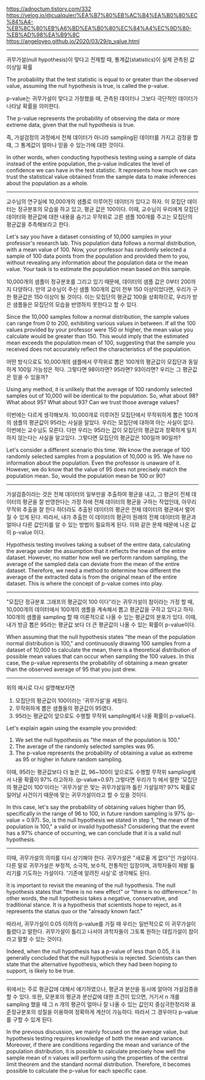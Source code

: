 https://adnoctum.tistory.com/332
https://velog.io/@cualquier/%EA%B7%80%EB%AC%B4%EA%B0%80%EC%84%A4-%EB%8C%80%EB%A6%BD%EA%B0%80%EC%84%A4%EC%9D%80-%EB%AD%98%EA%B9%8C
https://angeloyeo.github.io/2020/03/29/p_value.html

---

귀무가설(null hypothesis)이 맞다고 전제할 때, 통계값(statistics)이 실제 관측된 값 이상일 확률

The probability that the test statistic is equal to or greater than the observed value, assuming the null hypothesis is true, is called the p-value. 


p-value는 귀무가설이 맞다고 가정했을 때, 관측된 데이터나 그보다 극단적인 데이터가 나타날 확률을 의미한다. 

The p-value represents the probability of observing the data or more extreme data, given that the null hypothesis is true. 


즉, 가설검정의 과정에서 전체 데이터가 아니라 sampling된 데이터를 가지고 검정을 할 때, 그 통계값이 얼마나 믿을 수 있는가에 대한 것이다.

In other words, when conducting hypothesis testing using a sample of data instead of the entire population, the p-value indicates the level of confidence we can have in the test statistic. It represents how much we can trust the statistical value obtained from the sample data to make inferences about the population as a whole.

---

교수님의 연구실에 10,000개의 샘플로 이루어진 데이터가 있다고 하자. 이 모집단 데이터는 정규분포의 모습을 하고 있고, 평균 값은 100이다. 이때, 교수님이 우리에게 모집단 데이터와 평균값에 대한 내용을 숨기고 무작위로 고른 샘플 100개를 주고는 모집단의 평균값을 추측해보라고 한다.

Let's say you have a dataset consisting of 10,000 samples in your professor's research lab. This population data follows a normal distribution, with a mean value of 100. Now, your professor has randomly selected a sample of 100 data points from the population and provided them to you, without revealing any information about the population data or the mean value. Your task is to estimate the population mean based on this sample.


10,000개의 샘플이 정규분포를 그리고 있기 때문에, 데이터의 샘플 값은 0부터 200까지 다양하다. 만약 교수님이 주신 샘플 100개의 값이 전부 150 이상이었다면, 우리가 구한 평균값은 150 이상이 될 것이다. 이는 모집단의 평균값 100을 상회하므로, 우리가 받은 샘플들은 모집단의 모습을 반영하지 못한다고 할 수 있다.

Since the 10,000 samples follow a normal distribution, the sample values can range from 0 to 200, exhibiting various values in between. If all the 100 values provided by your professor were 150 or higher, the mean value you calculate would be greater than 150. This would imply that the estimated mean exceeds the population mean of 100, suggesting that the sample you received does not accurately reflect the characteristics of the population.


어떤 방식으로도 10,000개의 샘플에서 무작위로 뽑은 100개의 평균값이 모집단과 동일하게 100일 가능성은 적다. 그렇다면 98이라면? 95라면? 93이라면? 우리는 그 평균값은 믿을 수 있을까?

Using any method, it is unlikely that the average of 100 randomly selected samples out of 10,000 will be identical to the population. So, what about 98? What about 95? What about 93? Can we trust those average values?


이번에는 다르게 생각해보자. 10,000개로 이루어진 모집단에서 무작위하게 뽑은 100개의 샘플의 평균값이 95라는 사실을 알았다. 우리는 모집단에 대하여 아는 사실이 없다. 이번에는 교수님도 모른다. 다만 우리는 95라는 값이 모집단의 평균값과 정확하게 일치하지 않는다는 사실을 알고있다. 그렇다면 모집단의 평균값은 100일까 90일까?

Let's consider a different scenario this time. We know the average of 100 randomly selected samples from a population of 10,000 is 95. We have no information about the population. Even the professor is unaware of it. However, we do know that the value of 95 does not precisely match the population mean. So, would the population mean be 100 or 90?

---

가설검증이라는 것은 전체 데이터의 일부만을 추출하여 평균을 내고, 그 평균이 전체 데이터의 평균을 잘 반영한다는 가정 하에 전체 데이터의 평균을 구하는 작업인데, 아무리 무작위 추출을 잘 한다 하더라도 추출된 데이터의 평균은 전체 데이터의 평균에서 멀어질 수 있게 된다. 따라서, 내가 추출한 이 데이터의 평균이 원래의 전체 데이터의 평균과 얼마나 다른 값인지를 알 수 있는 방법이 필요하게 된다. 이와 같은 문제 때문에 나온 값이 p-value 이다.

Hypothesis testing involves taking a subset of the entire data, calculating the average under the assumption that it reflects the mean of the entire dataset. However, no matter how well we perform random sampling, the average of the sampled data can deviate from the mean of the entire dataset. Therefore, we need a method to determine how different the average of the extracted data is from the original mean of the entire dataset. This is where the concept of p-value comes into play.

---

"모집단 정규분포 그래프의 평균값이 100 이다"라는 귀무가설이 참이라는 가정 할 때, 10,000개의 데이터에서 100개의 샘플을 계속해서 뽑고 평균값을 구하고 있다고 하자. 100개의 샘플을 sampling 할 때 이론적으로 나올 수 있는 평균값의 분포가 있다. 이때, 내가 방금 뽑은 95라는 평균값 보다 더 큰 평균값이 나올 수 있는 확률이 p-value이다.

When assuming that the null hypothesis states "the mean of the population normal distribution is 100," and continuously drawing 100 samples from a dataset of 10,000 to calculate the mean, there is a theoretical distribution of possible mean values that can occur when sampling the 100 values. In this case, the p-value represents the probability of obtaining a mean greater than the observed average of 95 that you just drew.

---

위의 예시로 다시 설명해보자면
1) 모집단의 평균값이 100이라는 '귀무가설'을 세웠다.
2) 무작위하게 뽑은 샘플들의 평균값이 95였다.
3) 95라는 평균값이 앞으로도 수행할 무작위 sampling에서 나올 확률이 p-value다.

Let's explain again using the example you provided:
1. We set the null hypothesis as "the mean of the population is 100."
2. The average of the randomly selected samples was 95.
3. The p-value represents the probability of obtaining a value as extreme as 95 or higher in future random sampling.


이때, 95라는 평균값보다 더 높은 값, 96~100이 앞으로도 수행할 무작위 sampling에서 나올 확률이 97% 라고하자. (p-value=0.97) 그렇다면 우리가 1) 에서 말한 '모집단의 평균값이 100'이라는 '귀무가설'은 맞는 귀무가설일까 틀린 가설일까? 97% 확률로 일어날 사건이기 때문에 맞는 귀무가설이라고 할 수 있을 것이다.

In this case, let's say the probability of obtaining values higher than 95, specifically in the range of 96 to 100, in future random sampling is 97% (p-value = 0.97). So, is the null hypothesis we stated in step 1, "the mean of the population is 100," a valid or invalid hypothesis? Considering that the event has a 97% chance of occurring, we can conclude that it is a valid null hypothesis.

---

이때, 귀무가설의 의미를 다시 상기해야 한다. 귀무가설은 "새로울 게 없다"인 가설이다. 다른 말로 귀무가설은 부정적, 소극적, 보수적, 전통적인 입장이며, 과학자들이 제발 틀리기를 기도하는 가설이다. '기존에 알려진 사실'로 생각해도 된다.

It is important to revisit the meaning of the null hypothesis. The null hypothesis states that "there is no new effect" or "there is no difference." In other words, the null hypothesis takes a negative, conservative, and traditional stance. It is a hypothesis that scientists hope to reject, as it represents the status quo or the "already known fact."


따라서, 귀무가설이 0.05 이하의 p-value를 가질 때 우리는 일반적으로 이 귀무가설이 틀렸다고 말한다. 귀무가설이 틀리고 나서야 과학자들이 그토록 원하는 대립가설이 참이라고 말할 수 있는 것이다.

Indeed, when the null hypothesis has a p-value of less than 0.05, it is generally concluded that the null hypothesis is rejected. Scientists can then state that the alternative hypothesis, which they had been hoping to support, is likely to be true.

---

위에서는 주로 평균값에 대해서 얘기하였으나, 평균과 분산을 동시에 알아야 가설검증을 할 수 있다. 또한, 모분포의 평균과 분산값에 대한 조건이 있으면, 거기서 n 개를 sampling 했을 때 그 n 개의 평균이 얼마나 잘 나올 수 있는 값인지 중심극한정리와 표준정규분포의 성질을 이용하여 정확하게 계산이 가능하다. 따라서 그 경우마다 p-value를 구할 수 있게 된다.

In the previous discussion, we mainly focused on the average value, but hypothesis testing requires knowledge of both the mean and variance. Moreover, if there are conditions regarding the mean and variance of the population distribution, it is possible to calculate precisely how well the sample mean of n values will perform using the properties of the central limit theorem and the standard normal distribution. Therefore, it becomes possible to calculate the p-value for each specific case.
